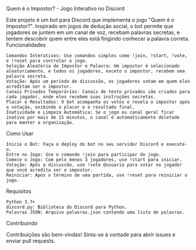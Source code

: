 Quem é o Impostor? - Jogo Interativo no Discord

Este projeto é um bot para Discord que implementa o jogo "Quem é o Impostor?". Inspirado em jogos de dedução social, o bot permite que jogadores se juntem em um canal de voz, recebam palavras secretas, e tentem descobrir quem entre eles está fingindo conhecer a palavra correta.
Funcionalidades

    Comandos Interativos: Use comandos simples como !join, !start, !vote, e !reset para controlar o jogo.
    Seleção Aleatória de Impostor e Palavra: Um impostor é selecionado aleatoriamente, e todos os jogadores, exceto o impostor, recebem uma palavra secreta.
    Votação: Após um período de discussão, os jogadores votam em quem eles acreditam ser o impostor.
    Canais Privados Temporários: Canais de texto privados são criados para cada jogador, onde eles recebem suas instruções secretas.
    Placar e Resultados: O bot acompanha os votos e revela o impostor após a votação, exibindo o placar e o resultado final.
    Inatividade e Limpeza Automática: Se o jogo ou canal geral ficar inativo por mais de 15 minutos, o canal é automaticamente deletado para manter a organização.

Como Usar

    Inicie o Bot: Faça o deploy do bot no seu servidor Discord e execute-o.
    Entre no Jogo: Use o comando !join para participar do jogo.
    Comece o Jogo: Com pelo menos 3 jogadores, use !start para iniciar.
    Votação: Após a discussão, use !vote @usuario para votar no jogador que você acredita ser o impostor.
    Reiniciar: Após o término de uma partida, use !reset para reiniciar o jogo.

Requisitos

    Python 3.7+
    discord.py: Biblioteca do Discord para Python.
    Palavras JSON: Arquivo palavras.json contendo uma lista de palavras.

Contribuindo

Contribuições são bem-vindas! Sinta-se à vontade para abrir issues e enviar pull requests.
